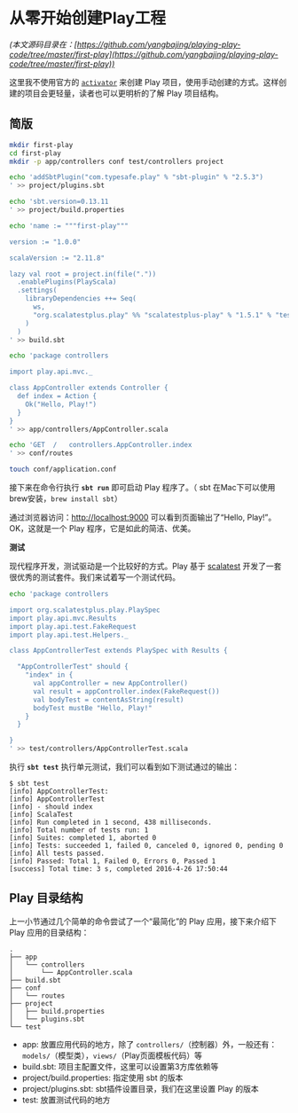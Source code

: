 # 从零开始创建Play工程

*(本文源码目录在：[https://github.com/yangbajing/playing-play-code/tree/master/first-play](https://github.com/yangbajing/playing-play-code/tree/master/first-play))*

这里我不使用官方的 [`activator`](https://www.lightbend.com/community/core-tools/activator-and-sbt) 来创建 Play 项目，使用手动创建的方式。这样创建的项目会更轻量，读者也可以更明析的了解 Play 项目结构。

## 简版

```bash
mkdir first-play
cd first-play
mkdir -p app/controllers conf test/controllers project

echo 'addSbtPlugin("com.typesafe.play" % "sbt-plugin" % "2.5.3")
' >> project/plugins.sbt

echo 'sbt.version=0.13.11
' >> project/build.properties

echo 'name := """first-play"""

version := "1.0.0"

scalaVersion := "2.11.8"

lazy val root = project.in(file("."))
  .enablePlugins(PlayScala)
  .settings(
    libraryDependencies ++= Seq(
      ws,
      "org.scalatestplus.play" %% "scalatestplus-play" % "1.5.1" % "test"
    )
  )
' >> build.sbt

echo 'package controllers

import play.api.mvc._

class AppController extends Controller {
  def index = Action {
    Ok("Hello, Play!")
  }
}
' >> app/controllers/AppController.scala

echo 'GET  /   controllers.AppController.index
' >> conf/routes

touch conf/application.conf
```

接下来在命令行执行 **`sbt run`** 即可启动 Play 程序了。（ sbt 在Mac下可以使用brew安装，`brew install sbt`）

通过浏览器访问：[http://localhost:9000](http://localhost:9000) 可以看到页面输出了“Hello, Play!”。OK，这就是一个 Play 程序，它是如此的简洁、优美。

**测试**

现代程序开发，测试驱动是一个比较好的方式。Play 基于 [scalatest](http://scalatest.org) 开发了一套很优秀的测试套件。我们来试着写一个测试代码。

```bash
echo 'package controllers

import org.scalatestplus.play.PlaySpec
import play.api.mvc.Results
import play.api.test.FakeRequest
import play.api.test.Helpers._

class AppControllerTest extends PlaySpec with Results {

  "AppControllerTest" should {
    "index" in {
      val appController = new AppController()
      val result = appController.index(FakeRequest())
      val bodyTest = contentAsString(result)
      bodyTest mustBe "Hello, Play!"
    }
  }

}
' >> test/controllers/AppControllerTest.scala
```

执行 **`sbt test`** 执行单元测试，我们可以看到如下测试通过的输出：

```
$ sbt test
[info] AppControllerTest:
[info] AppControllerTest
[info] - should index
[info] ScalaTest
[info] Run completed in 1 second, 438 milliseconds.
[info] Total number of tests run: 1
[info] Suites: completed 1, aborted 0
[info] Tests: succeeded 1, failed 0, canceled 0, ignored 0, pending 0
[info] All tests passed.
[info] Passed: Total 1, Failed 0, Errors 0, Passed 1
[success] Total time: 3 s, completed 2016-4-26 17:50:44
```

## Play 目录结构

上一小节通过几个简单的命令尝试了一个“最简化”的 Play 应用，接下来介绍下 Play 应用的目录结构：

```
.
├── app
│   └── controllers
│       └── AppController.scala
├── build.sbt
├── conf
│   └── routes
├── project
│   ├── build.properties
│   └── plugins.sbt
└── test
```

- app: 放置应用代码的地方，除了 `controllers/`（控制器）外，一般还有：`models/`（模型类），`views/`（Play页面模板代码）等
- build.sbt: 项目主配置文件，这里可以设置第3方库依赖等
- project/build.properties: 指定使用 sbt 的版本
- project/plugins.sbt: sbt插件设置目录，我们在这里设置 Play 的版本
- test: 放置测试代码的地方

